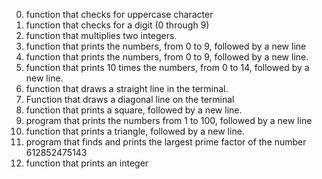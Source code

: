 0. function that checks for uppercase character
1. function that checks for a digit (0 through 9)
2. function that multiplies two integers.
3. function that prints the numbers, from 0 to 9, followed by a new line
4. function that prints the numbers, from 0 to 9, followed by a new line.
5.  function that prints 10 times the numbers, from 0 to 14, followed by a new line.
6. function that draws a straight line in the terminal.
7. Function that draws a diagonal line on the terminal
8. function that prints a square, followed by a new line.
9. program that prints the numbers from 1 to 100, followed by a new line
10. function that prints a triangle, followed by a new line.
11. program that finds and prints the largest prime factor of the number 612852475143
12. function that prints an integer
